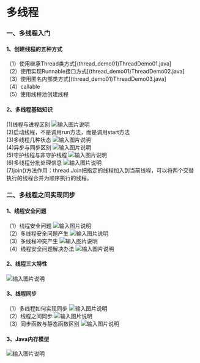 # 多线程
### 一、多线程入门
#### 1、创建线程的五种方式
（1）使用继承Thread类方式[(thread_demo01)ThreadDemo01.java]<br/>
（2）使用实现Runnable接口方式[(thread_demo01)ThreadDemo02.java]<br/>
（3）使用匿名内部类方式[(thread_demo01)ThreadDemo03.java]<br/>
（4）callable<br/>
（5）使用线程池创建线程
#### 2、多线程基础知识
(1)线程与进程区别
![输入图片说明](https://github.com/mister-shen/javalearn/blob/master/multithread/thread_demo01/image/%E7%BA%BF%E7%A8%8B%E4%B8%8E%E8%BF%9B%E7%A8%8B%E5%8C%BA%E5%88%AB.png "在这里输入图片标题")
<br/>(2)启动线程，不是调用run方法，而是调用start方法
<br/>(3)多线程几种状态
![输入图片说明](https://github.com/mister-shen/javalearn/blob/master/multithread/thread_demo01/image/%E5%A4%9A%E7%BA%BF%E7%A8%8B%E5%87%A0%E7%A7%8D%E7%8A%B6%E6%80%81.png "在这里输入图片标题")
<br/>(4)异步与同步区别
![输入图片说明](https://github.com/mister-shen/javalearn/blob/master/multithread/thread_demo01/image/%E5%BC%82%E6%AD%A5%E4%B8%8E%E5%90%8C%E6%AD%A5%E5%8C%BA%E5%88%AB.png "在这里输入图片标题")
<br/>(5)守护线程与非守护线程
![输入图片说明](https://github.com/mister-shen/javalearn/blob/master/multithread/thread_demo01/image/%E5%AE%88%E6%8A%A4%E7%BA%BF%E7%A8%8B%E4%B8%8E%E9%9D%9E%E5%AE%88%E6%8A%A4%E7%BA%BF%E7%A8%8B.png "在这里输入图片标题")
<br/>(6)多线程分批处理信息
![输入图片说明](https://github.com/mister-shen/javalearn/blob/master/multithread/thread_demo01/image/%E5%A4%9A%E7%BA%BF%E7%A8%8B%E5%88%86%E6%89%B9%E5%A4%84%E7%90%86%E4%BF%A1%E6%81%AF.png "在这里输入图片标题")
<br/>(7)join()方法作用：thread.Join把指定的线程加入到当前线程，可以将两个交替执行的线程合并为顺序执行的线程。

### 二、多线程之间实现同步
#### 1、线程安全问题
（1）线程安全问题
![输入图片说明](https://github.com/mister-shen/javalearn/blob/master/multithread/thread_demo02/image/%E7%BA%BF%E7%A8%8B%E5%AE%89%E5%85%A8%E9%97%AE%E9%A2%98.png "在这里输入图片标题")
<br/>（2）多线程安全问题产生
![输入图片说明](https://github.com/mister-shen/javalearn/blob/master/multithread/thread_demo02/image/%E5%A4%9A%E7%BA%BF%E7%A8%8B%E5%AE%89%E5%85%A8%E9%97%AE%E9%A2%98%E4%BA%A7%E7%94%9F.png "在这里输入图片标题")
<br/>（3）多线程冲突产生
![输入图片说明](https://github.com/mister-shen/javalearn/blob/master/multithread/thread_demo02/image/%E5%A4%9A%E7%BA%BF%E7%A8%8B%E5%86%B2%E7%AA%81%E4%BA%A7%E7%94%9F.png "在这里输入图片标题")
<br/>（4）线程安全问题解决办法
![输入图片说明](https://github.com/mister-shen/javalearn/blob/master/multithread/thread_demo02/image/%E7%BA%BF%E7%A8%8B%E5%AE%89%E5%85%A8%E9%97%AE%E9%A2%98%E8%A7%A3%E5%86%B3%E5%8A%9E%E6%B3%95.png "在这里输入图片标题")
#### 2、线程三大特性
![输入图片说明](https://github.com/mister-shen/javalearn/blob/master/multithread/thread_demo02/image/%E7%BA%BF%E7%A8%8B%E4%B8%89%E5%A4%A7%E7%89%B9%E6%80%A7.png "在这里输入图片标题")
#### 3、线程同步
（1）多线程如何实现同步
![输入图片说明](https://github.com/mister-shen/javalearn/blob/master/multithread/thread_demo02/image/%E5%A4%9A%E7%BA%BF%E7%A8%8B%E5%A6%82%E4%BD%95%E5%AE%9E%E7%8E%B0%E5%90%8C%E6%AD%A5.png "在这里输入图片标题")
<br/>（2）线程之间同步
![输入图片说明](https://github.com/mister-shen/javalearn/blob/master/multithread/thread_demo02/image/%E7%BA%BF%E7%A8%8B%E4%B9%8B%E9%97%B4%E5%90%8C%E6%AD%A5.png "在这里输入图片标题")
<br/>（3）同步函数与静态函数区别
![输入图片说明](https://github.com/mister-shen/javalearn/blob/master/multithread/thread_demo02/image/%E5%90%8C%E6%AD%A5%E5%87%BD%E6%95%B0%E4%B8%8E%E9%9D%99%E6%80%81%E5%87%BD%E6%95%B0%E5%8C%BA%E5%88%AB.png "在这里输入图片标题")
#### 3、Java内存模型
![输入图片说明](https://github.com/mister-shen/javalearn/blob/master/multithread/thread_demo02/image/java%E5%86%85%E5%AD%98%E6%A8%A1%E5%9E%8B.png "在这里输入图片标题")